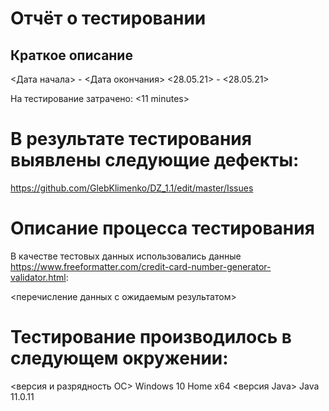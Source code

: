 # Отчёт о тестировании <IntelliJ IDEA Community Edition>

## Краткое описание

<Дата начала> - <Дата окончания>
<28.05.21> - <28.05.21>

На тестирование затрачено: <11 minutes>

# В результате тестирования выявлены следующие дефекты:

<https://github.com/GlebKlimenko/DZ_1.1/edit/master/Issues>

# Описание процесса тестирования

В качестве тестовых данных использовались данные <https://www.freeformatter.com/credit-card-number-generator-validator.html>:

<перечисление данных с ожидаемым результатом>

# Тестирование производилось в следующем окружении:

<версия и разрядность ОС>
Windows 10 Home x64
<версия Java>
Java 11.0.11
